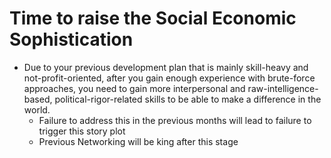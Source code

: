 # Time to raise the Social Economic Sophistication
- Due to your previous development plan that is mainly skill-heavy and not-profit-oriented, after you gain enough experience with brute-force approaches, you need to gain more interpersonal and raw-intelligence-based, political-rigor-related skills to be able to make a difference in the world.
  - Failure to address this in the previous months will lead to failure to trigger this story plot
  - Previous Networking will be king after this stage